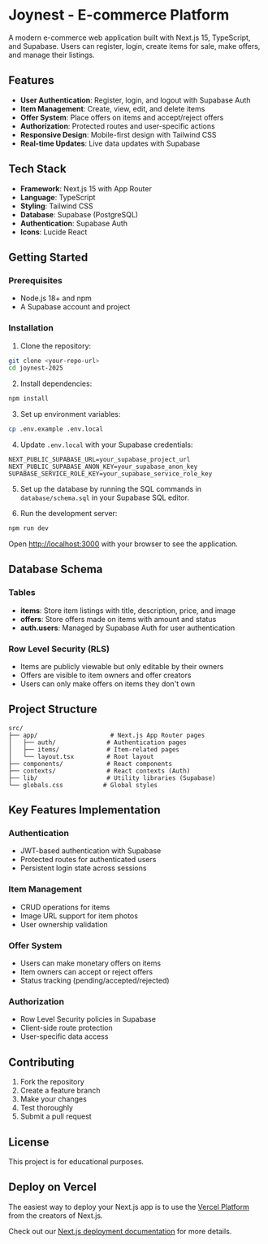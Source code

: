 # Joynest - E-commerce Platform

A modern e-commerce web application built with Next.js 15, TypeScript, and Supabase. Users can register, login, create items for sale, make offers, and manage their listings.

## Features

- **User Authentication**: Register, login, and logout with Supabase Auth
- **Item Management**: Create, view, edit, and delete items
- **Offer System**: Place offers on items and accept/reject offers
- **Authorization**: Protected routes and user-specific actions
- **Responsive Design**: Mobile-first design with Tailwind CSS
- **Real-time Updates**: Live data updates with Supabase

## Tech Stack

- **Framework**: Next.js 15 with App Router
- **Language**: TypeScript
- **Styling**: Tailwind CSS
- **Database**: Supabase (PostgreSQL)
- **Authentication**: Supabase Auth
- **Icons**: Lucide React

## Getting Started

### Prerequisites

- Node.js 18+ and npm
- A Supabase account and project

### Installation

1. Clone the repository:
```bash
git clone <your-repo-url>
cd joynest-2025
```

2. Install dependencies:
```bash
npm install
```

3. Set up environment variables:
```bash
cp .env.example .env.local
```

4. Update `.env.local` with your Supabase credentials:
```env
NEXT_PUBLIC_SUPABASE_URL=your_supabase_project_url
NEXT_PUBLIC_SUPABASE_ANON_KEY=your_supabase_anon_key
SUPABASE_SERVICE_ROLE_KEY=your_supabase_service_role_key
```

5. Set up the database by running the SQL commands in `database/schema.sql` in your Supabase SQL editor.

6. Run the development server:
```bash
npm run dev
```

Open [http://localhost:3000](http://localhost:3000) with your browser to see the application.

## Database Schema

### Tables

- **items**: Store item listings with title, description, price, and image
- **offers**: Store offers made on items with amount and status
- **auth.users**: Managed by Supabase Auth for user authentication

### Row Level Security (RLS)

- Items are publicly viewable but only editable by their owners
- Offers are visible to item owners and offer creators
- Users can only make offers on items they don't own

## Project Structure

```
src/
├── app/                    # Next.js App Router pages
│   ├── auth/              # Authentication pages
│   ├── items/             # Item-related pages
│   └── layout.tsx         # Root layout
├── components/            # React components
├── contexts/              # React contexts (Auth)
├── lib/                   # Utility libraries (Supabase)
└── globals.css           # Global styles
```

## Key Features Implementation

### Authentication
- JWT-based authentication with Supabase
- Protected routes for authenticated users
- Persistent login state across sessions

### Item Management
- CRUD operations for items
- Image URL support for item photos
- User ownership validation

### Offer System
- Users can make monetary offers on items
- Item owners can accept or reject offers
- Status tracking (pending/accepted/rejected)

### Authorization
- Row Level Security policies in Supabase
- Client-side route protection
- User-specific data access

## Contributing

1. Fork the repository
2. Create a feature branch
3. Make your changes
4. Test thoroughly
5. Submit a pull request

## License

This project is for educational purposes.

## Deploy on Vercel

The easiest way to deploy your Next.js app is to use the [Vercel Platform](https://vercel.com/new?utm_medium=default-template&filter=next.js&utm_source=create-next-app&utm_campaign=create-next-app-readme) from the creators of Next.js.

Check out our [Next.js deployment documentation](https://nextjs.org/docs/app/building-your-application/deploying) for more details.
